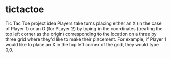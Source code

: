 # tictactoe
Tic Tac Toe project idea
Players take turns placing either an X (in the case of Player 1) or an O (for PLayer 2) by typing in the coordinates (treating the top left corner as the origin) corresponding to the location on a three by three grid where they'd like to make their placement. For example, if Player 1 would like to place an X in the top left corner of the grid, they would type 0,0. 
